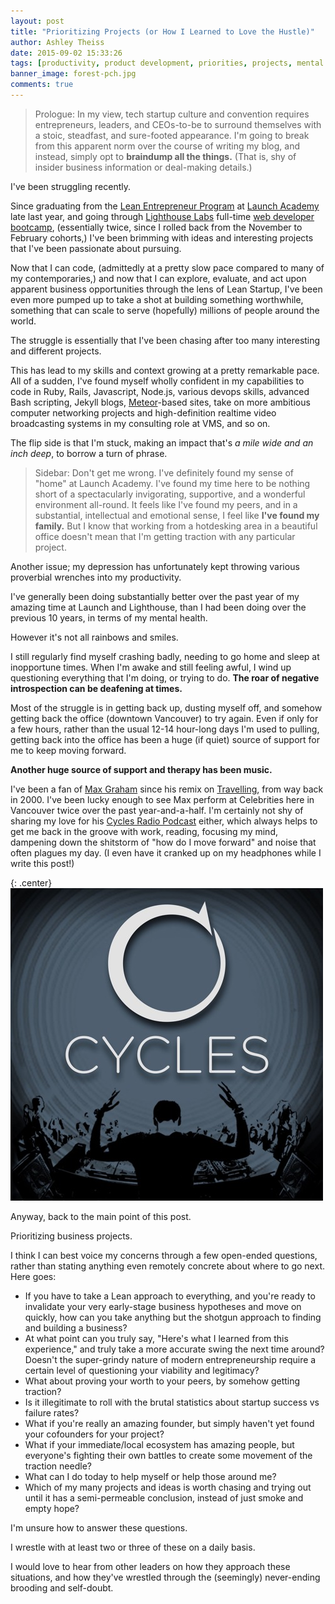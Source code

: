 ```yaml
---
layout: post
title: "Prioritizing Projects (or How I Learned to Love the Hustle)"
author: Ashley Theiss
date: 2015-09-02 15:33:26
tags: [productivity, product development, priorities, projects, mental health, depression, leadership]
banner_image: forest-pch.jpg
comments: true
---
```


> Prologue: In my view, tech startup culture and convention requires entrepreneurs, leaders, and CEOs-to-be to surround themselves with a stoic, steadfast, and sure-footed appearance. I'm going to break from this apparent norm over the course of writing my blog, and instead, simply opt to **braindump all the things.** (That is, shy of insider business information or deal-making details.)

I've been struggling recently.

<!--more-->

Since graduating from the [Lean Entrepreneur Program](http://www.launchacademy.ca/lean-entrepreneur-program/) at [Launch Academy](http://www.launchacademy.ca/) late last year, and going through [Lighthouse Labs](http://lighthouselabs.ca/) full-time [web developer bootcamp](http://lighthouselabs.ca/web), (essentially twice, since I rolled back from the November to February cohorts,) I've been brimming with ideas and interesting projects that I've been passionate about pursuing.

Now that I can code, (admittedly at a pretty slow pace compared to many of my contemporaries,) and now that I can explore, evaluate, and act upon apparent business opportunities through the lens of Lean Startup, I've been even more pumped up to take a shot at building something worthwhile, something that can scale to serve (hopefully) millions of people around the world.

The struggle is essentially that I've been chasing after too many interesting and different projects.

This has lead to my skills and context growing at a pretty remarkable pace. All of a sudden, I've found myself wholly confident in my capabilities to code in Ruby, Rails, Javascript, Node.js, various devops skills, advanced Bash scripting, Jekyll blogs, [Meteor](https://www.meteor.com/)-based sites, take on more ambitious computer networking projects and high-definition realtime video broadcasting systems in my consulting role at VMS, and so on.

The flip side is that I'm stuck, making an impact that's *a mile wide and an inch deep*, to borrow a turn of phrase. 

> Sidebar: Don't get me wrong. I've definitely found my sense of "home" at Launch Academy. I've found my time here to be nothing short of a spectacularly invigorating, supportive, and a wonderful environment all-round. It feels like I've found my peers, and in a substantial, intellectual and emotional sense, I feel like **I've found my family.** But I know that working from a hotdesking area in a beautiful office doesn't mean that I'm getting traction with any particular project.

Another issue; my depression has unfortunately kept throwing various proverbial wrenches into my productivity.

I've generally been doing substantially better over the past year of my amazing time at Launch and Lighthouse, than I had been doing over the previous 10 years, in terms of my mental health.

However it's not all rainbows and smiles.

I still regularly find myself crashing badly, needing to go home and sleep at inopportune times. When I'm awake and still feeling awful, I wind up questioning everything that I'm doing, or trying to do. **The roar of negative introspection can be deafening at times.**

Most of the struggle is in getting back up, dusting myself off, and somehow getting back the office (downtown Vancouver) to try again. Even if only for a few hours, rather than the usual 12-14 hour-long days I'm used to pulling, getting back into the office has been a huge (if quiet) source of support for me to keep moving forward.

**Another huge source of support and therapy has been music.**

I've been a fan of [Max Graham](http://www.maxgraham.com/) since his remix on [Travelling](http://www.discogs.com/Paul-Oakenfold-Perfecto-Presents-Paul-Oakenfold-Travelling/release/328294), from way back in 2000. I've been lucky enough to see Max perform at Celebrities here in Vancouver twice over the past year-and-a-half. I'm certainly not shy of sharing my love for his [Cycles Radio Podcast](https://itunes.apple.com/ca/podcast/cycles-radio/id489557363) either, which always helps to get me back in the groove with work, reading, focusing my mind, dampening down the shitstorm of "how do I move forward" and noise that often plagues my day. (I even have it cranked up on my headphones while I write this post!)

{: .center}
![image](/images/posts/cyclesradio.jpg "Cycles Radio podcast cover")

Anyway, back to the main point of this post.

Prioritizing business projects.

I think I can best voice my concerns through a few open-ended questions, rather than stating anything even remotely concrete about where to go next. Here goes:

- If you have to take a Lean approach to everything, and you're ready to invalidate your very early-stage business hypotheses and move on quickly, how can you take anything but the shotgun approach to finding and building a business?
- At what point can you truly say, "Here's what I learned from this experience," and truly take a more accurate swing the next time around? Doesn't the super-grindy nature of modern entrepreneurship require a certain level of questioning your viability and legitimacy?
- What about proving your worth to your peers, by somehow getting traction?
- Is it illegitimate to roll with the brutal statistics about startup success vs failure rates?
- What if you're really an amazing founder, but simply haven't yet found your cofounders for your project?
- What if your immediate/local ecosystem has amazing people, but everyone's fighting their own battles to create some movement of the traction needle?
- What can I do today to help myself or help those around me?
- Which of my many projects and ideas is worth chasing and trying out until it has a semi-permeable conclusion, instead of just smoke and empty hope?

I'm unsure how to answer these questions.

I wrestle with at least two or three of these on a daily basis.

I would love to hear from other leaders on how they approach these situations, and how they've wrestled through the (seemingly) never-ending brooding and self-doubt.
